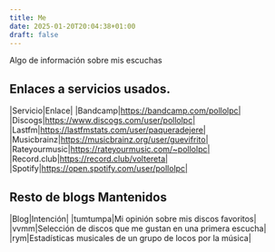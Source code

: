 ```yaml
---
title: Me
date: 2025-01-20T20:04:38+01:00
draft: false
---
```


Algo de información sobre mis escuchas

<!--more-->

## Enlaces a servicios usados.

|Servicio|Enlace|
|Bandcamp|https://bandcamp.com/pollolpc|
|Discogs|https://www.discogs.com/user/pollolpc|
|Lastfm|https://lastfmstats.com/user/paqueradejere|
|Musicbrainz|https://musicbrainz.org/user/guevifrito|
|Rateyourmusic|https://rateyourmusic.com/~pollolpc|
|Record.club|https://record.club/voltereta|
|Spotify|https://open.spotify.com/user/pollolpc|


## Resto de blogs Mantenidos

|Blog|Intención|
|tumtumpa|Mi opinión sobre mis discos favoritos|
|vvmm|Selección de discos que me gustan en una primera escucha|
|rym|Estadísticas musicales de un grupo de locos por la música|


